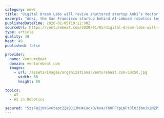 ```yaml
---
category: news
title: "Digital Dream Labs will revive shuttered startup Anki’s Vector robot"
excerpt: "Anki, the San Francisco startup behind AI-imbued robotics toys like Overdrive, and Cozmo as well as Vector, shut down immediately after laying off its workforce of just over 200 people. A failed round of financing was reportedly to blame. CEO Boris Sofman told employees that a deal failed to materialize “at the last minute,” as did ..."
publishedDateTime: 2020-01-05T19:22:00Z
sourceUrl: https://venturebeat.com/2020/01/05/digital-dream-labs-will-revive-shuttered-startup-ankis-vector-robot/
type: article
quality: 49
heat: 49
published: false

provider:
  name: VentureBeat
  domain: venturebeat.com
  images:
    - url: /assets/images/organizations/venturebeat.com-50x50.jpg
      width: 50
      height: 50

topics:
  - AI
  - AI in Robotics

secured: "5zzFWjjmYGv6taptZZa9J13MHACoc+O/Ko4/Yb0FFTpLNFt8l03ibmJx2MZPi5mJEgEZAyEeYhg7dv7YjeB4eWRIqOQsOyve1z4d7WtsSNe2S+oFJVISqByBAxV9Rmc8Vd1AxtO5auHULNCGxSeNZHjivx8pX3+ICs4+l2BS1FQKsZjjKvcdklIRUTTOGVfalgqKMEPvtVUbQSGo0HLiunPKdGrtHuW/+1flnj+XwE3cgUL77rbvqwMKe6RaLMoMWMNnpGbDIHEn4O3+fZHRz+48fpoT2dfd+vcmuART4Sa1uNTUpOws5wOvwQ7bn1t3z4nXTSlFIqjoIVxSpb20HfYyNyujNQESdNePWVz5PYabuxm1HvvgpZlfRHOxh9nO3T7YG1PbJ62FtD4gF77DWCoA7rNtAjS4b6DC+JqlB1qNZZvCck4s8M/5GSRz5ZevGbqSVvfWLY5kbFjR93BF7g==;Mnw6p+2UDFzWS2eYHApufg=="
---
```


